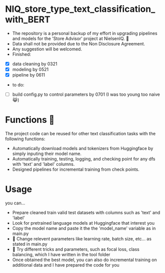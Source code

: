 # NIQ_store_type_text_classification_with_BERT 
- The repository is a personal backup of my effort in upgrading pipelines and models for the 'Store Advisor' project at NielsenIQ. :tada:
- Data shall not be provided due to the Non Disclosure Agreement.
- Any suggestion will be welcomed.
- Finished:
- [x] data cleaning by 0321
- [x] modeling by 0521
- [x] pipeline by 0611
- to do:
- [ ] build config.py to control parameters by 0701 (I was too young too naive 😹)
# Functions :rocket:
The project code can be reused for other text classification tasks with the following functions:
- Automatically download models and tokenizers from Huggingface by simply inputing their model name.
- Automatically training, testing, logging, and checking point for any dfs with 'text' and 'label' columns.
- Designed pipelines for incremental training from check points.

# Usage
you can...
- Prepare cleaned train valid test datasets with columns such as 'text' and 'label'
- Look for pretrained language models at Huggingface that interest you
- Copy the model name and paste it the the 'model_name' variable as in main.py
- :wrench: Change relevent parameters like learning rate, batch size, etc... as stated in main.py 
- :wrench: Try different tricks and parameters, such as focal loss, class balancing, which I have written in the tool folder
- Once obtained the best model, you can also do incremental training on additional data and I have prepared the code for you 


